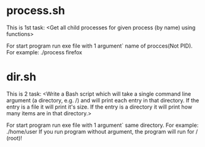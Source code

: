# process.sh
This is 1st task:
<Get all child processes for given process (by name) using functions>

For start program run exe file with 1 argument` name of
procces(Not PID).
For example:    ./process firefox 

# dir.sh
 This is 2 task:
<Write a Bash script which will take a single command line argument (a directory, e.g. /) and will print each entry in that directory. If the entry is a file it will print it's size. If the entry is a directory it will print how many items are in that directory.>

For start program run exe file with 1 argument` same directory.
For example:    ./home/user
If you run program without argument, the program will run for / (root)!
